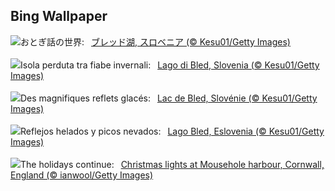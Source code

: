 ## Bing Wallpaper
![](https://www.bing.com/th?id=OHR.LakeBledSnow_JA-JP5075131023_UHD.jpg&w=1000)おとぎ話の世界:&nbsp;&ensp;[ブレッド湖, スロベニア (© Kesu01/Getty Images)](https://www.bing.com/th?id=OHR.LakeBledSnow_JA-JP5075131023_UHD.jpg)
<br><br/>
![](https://www.bing.com/th?id=OHR.LakeBledSnow_IT-IT5595802346_UHD.jpg&w=1000)Isola perduta tra fiabe invernali:&nbsp;&ensp;[Lago di Bled, Slovenia (© Kesu01/Getty Images)](https://www.bing.com/th?id=OHR.LakeBledSnow_IT-IT5595802346_UHD.jpg)
<br><br/>
![](https://www.bing.com/th?id=OHR.LakeBledSnow_FR-FR5167708906_UHD.jpg&w=1000)Des magnifiques reflets glacés:&nbsp;&ensp;[Lac de Bled, Slovénie (© Kesu01/Getty Images)](https://www.bing.com/th?id=OHR.LakeBledSnow_FR-FR5167708906_UHD.jpg)
<br><br/>
![](https://www.bing.com/th?id=OHR.LakeBledSnow_ES-ES1245773741_UHD.jpg&w=1000)Reflejos helados y picos nevados:&nbsp;&ensp;[Lago Bled, Eslovenia (© Kesu01/Getty Images)](https://www.bing.com/th?id=OHR.LakeBledSnow_ES-ES1245773741_UHD.jpg)
<br><br/>
![](https://www.bing.com/th?id=OHR.MouseholeXmas_EN-GB9459656621_UHD.jpg&w=1000)The holidays continue:&nbsp;&ensp;[Christmas lights at Mousehole harbour, Cornwall, England (© ianwool/Getty Images)](https://www.bing.com/th?id=OHR.MouseholeXmas_EN-GB9459656621_UHD.jpg)
<br><br/>
